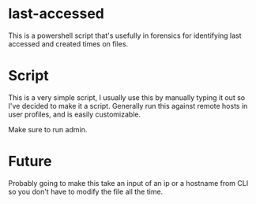 # last-accessed
This is a powershell script that's usefully in forensics for identifying last accessed and created times on files.

# Script

This is a very simple script, I usually use this by manually typing it out so I've decided to make it a script.
Generally run this against remote hosts in user profiles, and is easily customizable.

Make sure to run admin.

# Future

Probably going to make this take an input of an ip or a hostname from CLI so you don't have to modify the file all the time.
